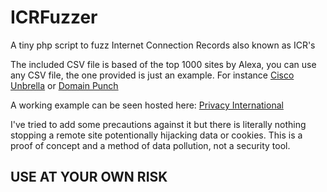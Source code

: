 # ICRFuzzer
A tiny php script to fuzz Internet Connection Records also known as ICR's

The included CSV file is based of the top 1000 sites by Alexa, you can use any CSV file, the one provided is just an example. For instance [Cisco Unbrella](http://s3-us-west-1.amazonaws.com/umbrella-static/index.html) or [Domain Punch](https://domainpunch.com/tlds/topm.php)

A working example can be seen hosted here: [Privacy International](https://www.privacyinternational.org/node/993)

I've tried to add some precautions against it but there is literally nothing stopping a remote site potentionally hijacking data or cookies. This is a proof of concept and a method of data pollution, not a security tool.

## USE AT YOUR OWN RISK
